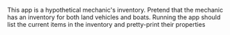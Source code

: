  This app is a hypothetical mechanic's inventory. Pretend that the mechanic
 has an inventory for both land vehicles and boats. Running the app should
 list the current items in the inventory and pretty-print their properties
 